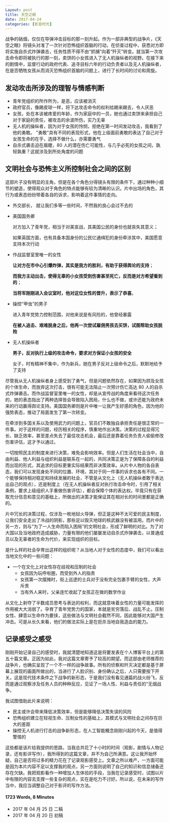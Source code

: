```yaml
--- 
Layout: post 
title: 天空之眼
date: 2017-04-24 
categories: [影音时光] 
---
```


战争的硝烟，仅仅在导弹冲击目标的那一刻升起。作为一部非典型的战争片，《天空之眼》将镜头对准了一次针对恐怖组织首脑的行动，在侦查过程中，获悉对方即将实施自杀式炸弹袭击，任务性质不得不由“抓捕”向着“歼灭”转变。就当第一次攻击命令即将被执行的那一刻，卖饼的小女孩进入了无人机操纵者的视野。在接下来的剧情中，监督行动的政府代表、追寻目标六年的行动负责者以及无人机操纵者，在是否牺牲女孩从而消灭恐怖组织首脑的问题上，进行了长时间的讨论和周旋。

## 发动攻击所涉及的理智与情感判断
- 青年党组织的所作所为，是恶，应该被消灭
- 政府官员，像踢皮球一样，将下达攻击命令的权利给踢来踢去，令人厌恶
- 女孩，处在本该被疼爱的年龄，作为家庭中的一员，她也通过卖饼来承担自己对于家庭的责任，被攻击的余波所伤，实乃无辜
- 无人机的操纵者，因为对于女孩的怜悯，拒绝在第一时间发动攻击，我看到了他的勇敢。 "勇敢"具有不同的表现形式，他在上级面前勇敢的表达了自己对于女孩生命的在乎，选择不做什么，亦需要勇气
- 自杀式袭击迫在眉睫，80 人的潜在伤亡可能性，与几乎必死的女孩之间，孰轻孰重？这就涉及到所处角度的问题

## 文明社会与恐怖主义所控制社会之间的区别

这部片子没有明显的主角，但是在各个角色分得镜头有限的条件下，通过种种小细节的塑造，使得观众对于角色的特点能够有较为清晰的认识。片中出场的角色，其行为或表态纷纷带着各自的诉求，影响着这件事情的走向。


 * 外交部长，  就让我们多等一些时间，不然我的良心会过不去的
 
 * 美国国务卿
 
 	对方加入了青年党，相当于对美宣战，其美国公民的身份也就丧失其意义；
 	
 	如果英国方面，也有具备本国身份的公民亿通缉犯的身份牵涉其中，美国愿意支持本次行动
  
  * 作战监督室里唯一的女性
  
  	**让对方在市中心引爆炸弹，其实是我方的胜利，有助于获得舆论的支持**；
  	
  	**而我方主动出击，使得无辜的小女孩受到伤害甚至死亡，反而是对方希望看到的**；
  	
  	**当将军刚刚进入会议室时，他对这位女性的晋升，表示了恭喜**。
  
 * 操控“甲虫”的男子

	进入青年党势力控制范围，对他来说是有风险的，他曾经暴露

	**在被人追击、艰难脱身之后，他再一次尝试雇佣男孩去买饼，试图帮助女孩脱险**
 
  * 无人机操纵者
   
	**男子，反对执行上级的攻击命令，要求对方保证小女孩的安全**
 
	女子，时有精神不集中，作为新兵，她在男子反对上级命令之后，默默地给予了支持

尽管我从无人机操纵者身上感受到了勇气，但是问题依然存在，如果因为顾及女孩的个体生命，而放弃这次打击，很有可能无法阻止一次预计伤亡高达 80 人的自杀式炸弹袭击。而作战监督室里唯一的女性，却是从宣传战的角度来看待这次任务的，她的表态指出了两种选择皆会导致陷入困局，什么也不做，或许还能为政府未来的行动赢得舆论支持。美国国务卿则是片中唯一让我产生好感的角色，因为他的强势表态，推动了局面发生了第一次转变。

在牵涉到多国关系以及使用武力的问题上，官员们不敢独自承担责任是很正常的一件事。对于这样的问题，经历相关的程序，慎重地作出决策。决策的过程显得冗长、缺乏效率，甚至差点失去了最佳攻击机会，最后还是靠着任务负责人偷偷修改伤害评估，这才予以通过。

一切按照民主的制度来进行决策，难免会影响效率。但是人们生活在社会当中，自由利益、他人利益与组织利益是联系在一起的，共同决策正是为了保障各自的利益而出现的形式，其追求的目标更重实际结果而非决策效率。从片中人物的各自表态，我们可以发现身处不同的位置、环境，其对于同一件事的诉求也各有不同。一个能够保持相对稳定和持续发展的社会，不管是从文化上（无人机操纵者敢于表达出自己的观点），还是制度上（在无人机操纵者反对执行攻击命令时，引用了相关条例，要求上级组织人手重做伤害评估），都会保障个体的表达权。毕竟只有在获取充分信息和意见的基础上，所做出的决策才能保证其在相对长的时间里都是正确的。

片中冗长的决策过程，仅涉及一枚地狱火导弹，但正是这种不太可爱的民主制度，让我们安全走出了冷战的阴影，那些足以毁灭地球的核武器没有被滥用。而片中的另一方，则与“为了一人生命而陷入困局”的文明社会，形成了鲜明的对比。为了对大国以及当地政府造成威胁，力量有限的他们屡屡发动自杀式炸弹袭击，以普通成员以及无辜者的生命为代价，来实现组织的目标。

是什么样的社会孕育出这样的组织呢？从当地人对于女性的态度中，我们可以看出当地文化中的一些问题：

 *  一个在文化上对女性存在歧视和压制的社会
 	* 女孩因为玩呼啦圈，而受到外人的指责
	* 女孩第一次摆摊时，街上巡逻的士兵对于没有完全包裹手臂的女性，大声斥责
	* 当有外人来时，父亲连忙收起了女孩正在做的数学作业	

从文化上剥夺了半数成员思考与表达的权利，而这就意味着女性的力量可能发挥的作用被大大消弱了。孕育了青年党势力的国家，本就是贫穷落后、战乱不止。压制女性、肆意以生命作为要挟，这些做法与文明社会截然不同，因此能够对大国产生冲击。可是从长久来看，他们的做法实际上是在扼杀当地自我造血的能力。


## 记录感受之感受
刚刚开始记录自己的感受时，我就清楚地知道这是将要发表在个人博客平台上的第五十篇文章。正因为如此，我对这篇文章寄予了较高的期望。而这部由老师推荐的战争片，也确实呈现了一个不一样的战争故事。所有的侦察和歼灭决定都是基于屏幕上展现的画面所做出的，当进行了人脸识别、身份确认之后，人只需要按下开关。这是现代技术条件之下战争的新形态，于是我们没有看见通篇的战火纷飞，反而是通过观察涉及任务人员的种种反应，见证了一场人性、利益与责任的“无烟战争。

我试图借助此片来说明：
* 民主或许会带来降低决策效率，但是能够降低决策失误的风险
* 恐怖组织建立在轻视生命、压制女性的基础上，其模式与文明社会之间存在巨大的差距
* 操控无人机进行打击的战争新形态，在人工智能概念刚刚兴起的今天，是值得警惕的

这些都是该片给我提供的思路，当我总共花了十小时的时间（观影，剧情与人物记录，还有影评写作），我所得到的这篇文章，并不为自己所满意。这让我开始怀疑，自己是否将过多的精力花在了记录观影感受上。文章之所以难产，一方面可能是因为本片内容不足以支撑我的观点，另一方面则说明了自己的知识和信息储备还存在欠缺。我把观影看作一种增加人生体验的手段，当我在记录感受时，试图以片中有限的内容去支撑一些复杂的观点，实在是吃力不讨好。所以说，在未来的写作当中，我应当调整自己对于影评的写作方法。

#### 1723 Words, 8 Minutes 

* 2017 年 04 月 25 日 二稿
* 2017 年 04 月 20 日 初稿
